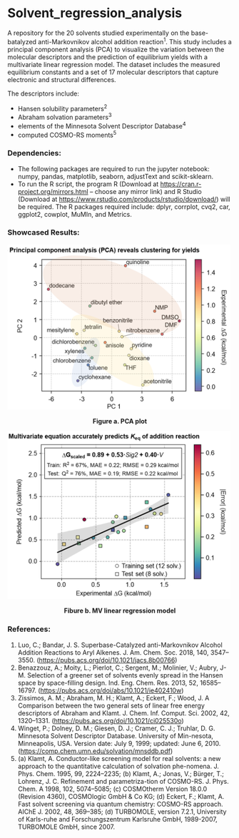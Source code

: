 # Solvent_regression_analysis
A repository for the 20 solvents studied experimentally on the base-batalyzed anti-Markovnikov alcohol addition reaction<sup>1</sup>. This study includes a principal component analysis (PCA) to visualize the variation between the molecular descriptors and the prediction of equilibrium yields with a multivariate linear regression model. The dataset includes the measured equilibrium constants and a set of 17 molecular descriptors that capture electronic and structural differences. 

The descriptors include: 
* Hansen solubility parameters<sup>2</sup>
* Abraham solvation parameters<sup>3</sup> 
* elements of the Minnesota Solvent Descriptor Database<sup>4</sup>
* computed COSMO-RS moments<sup>5</sup>

### Dependencies:
* The following packages are required to run the jupyter notebook: numpy, pandas, matplotlib, seaborn, adjustText and scikit-sklearn.
* To run the R script, the program R (Download at https://cran.r-project.org/mirrors.html – choose any mirror link) and R Studio (Download at https://www.rstudio.com/products/rstudio/download/) will be required. The R packages required include: dplyr, corrplot, cvq2, car, ggplot2, cowplot, MuMIn, and Metrics.


### Showcased Results:
<img src="PCA.png" style="margin:auto" width="500"/>
<p style="text-align: center">
    <b>Figure a. PCA plot</b>
</p>

<img src="MVR.png" style="margin:auto" width="500"/>
<p style="text-align: center">
    <b>Fibure b. MV linear regression model</b>
</p>


### References:
1. Luo, C.; Bandar, J. S. Superbase-Catalyzed anti-Markovnikov Alcohol Addition Reactions to Aryl Alkenes. J. Am. Chem. Soc. 2018, 140, 3547–3550. (https://pubs.acs.org/doi/10.1021/jacs.8b00766)
2. Benazzouz, A.; Moity, L.; Pierlot, C.; Sergent, M.; Molinier, V.; Aubry, J-M. Selection of a greener set of solvents evenly spread in the Hansen space by space-filling design. Ind. Eng. Chem. Res. 2013, 52, 16585–16797. (https://pubs.acs.org/doi/abs/10.1021/ie402410w)
3. Zissimos, A. M.; Abraham, M. H.; Klamt, A.; Eckert, F.; Wood, J. A Comparison between the two general sets of linear free energy descriptors of Abraham and Klamt. J. Chem. Inf. Comput. Sci. 2002, 42, 1320–1331. (https://pubs.acs.org/doi/10.1021/ci025530o)
4. Winget, P.; Dolney, D. M.; Giesen, D. J.; Cramer, C. J.; Truhlar, D. G. Minnesota Solvent Descriptor Database. University of Min-nesota, Minneapolis, USA. Version date: July 9, 1999; updated: June 6, 2010. (https://comp.chem.umn.edu/solvation/mnsddb.pdf)
5. (a) Klamt, A. Conductor-like screening model for real solvents: a new approach to the quantitative calculation of solvation phe-nomena. J. Phys. Chem. 1995, 99, 2224–2235; (b) Klamt, A.; Jonas, V.; Bürger, T.; Lohrenz, J. C. Refinement and parametriza-tion of COSMO-RS. J. Phys. Chem. A 1998, 102, 5074–5085; (c) COSMOtherm Version 18.0.0 (Revision 4360), COSMOlogic GmbH & Co KG; (d) Eckert, F.; Klamt, A. Fast solvent screening via quantum chemistry: COSMO-RS approach. AIChE J. 2002, 48, 369–385; (d) TURBOMOLE, version 7.2.1, University of Karls-ruhe and Forschungszentrum Karlsruhe GmbH, 1989-2007, TURBOMOLE GmbH, since 2007. 
